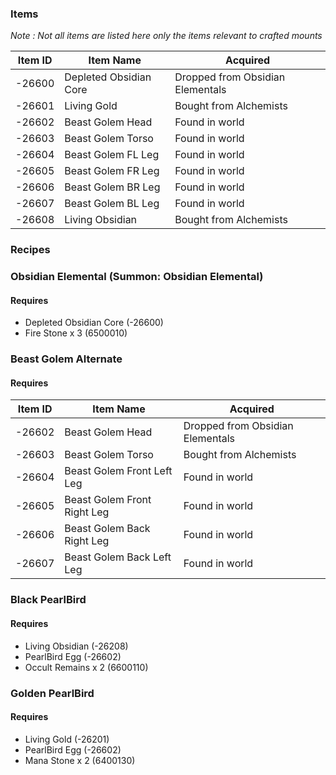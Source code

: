 ### Items
*Note : Not all items are listed here only the items relevant to crafted mounts*

| Item ID | Item Name     | Acquired |
| --------| ------------- | -------  |
| -26600  | Depleted Obsidian Core   | Dropped from Obsidian Elementals
| -26601  | Living Gold              | Bought from Alchemists
| -26602  | Beast Golem Head         | Found in world
| -26603  | Beast Golem Torso        | Found in world 
| -26604  | Beast Golem FL Leg       | Found in world 
| -26605  | Beast Golem FR Leg       | Found in world 
| -26606  | Beast Golem BR Leg       | Found in world 
| -26607  | Beast Golem BL Leg       | Found in world
| -26608  | Living Obsidian          | Bought from Alchemists


### Recipes


### Obsidian Elemental (Summon: Obsidian Elemental)

#### Requires
- Depleted Obsidian Core (-26600)
- Fire Stone x 3 (6500010)



### Beast Golem Alternate

#### Requires

| Item ID | Item Name     | Acquired |
| --------| ------------- | -------  |
| -26602  | Beast Golem Head              | Dropped from Obsidian Elementals
| -26603  | Beast Golem Torso             | Bought from Alchemists
| -26604  | Beast Golem Front Left Leg        | Found in world
| -26605  | Beast Golem Front Right Leg        | Found in world 
| -26606  | Beast Golem Back Right Leg       | Found in world 
| -26607  | Beast Golem Back Left Leg       | Found in world 


### Black PearlBird

#### Requires
- Living Obsidian (-26208)
- PearlBird Egg (-26602)
- Occult Remains x 2 (6600110)


### Golden PearlBird

#### Requires
- Living Gold (-26201)
- PearlBird Egg (-26602)
- Mana Stone x 2 (6400130)
